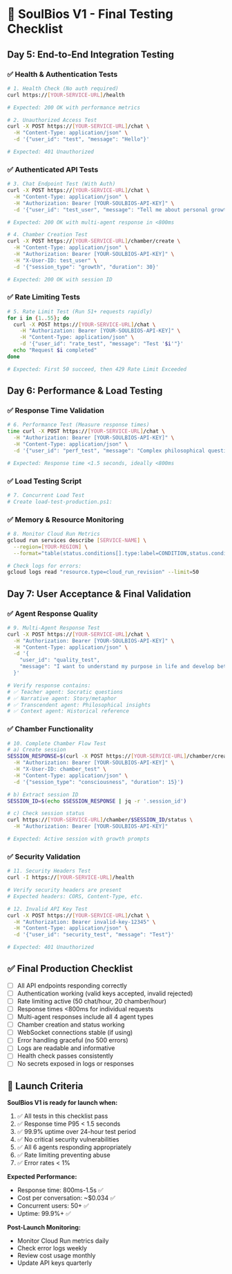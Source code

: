 # 🧪 SoulBios V1 - Final Testing Checklist

## **Day 5: End-to-End Integration Testing**

### **✅ Health & Authentication Tests**
```bash
# 1. Health Check (No auth required)
curl https://[YOUR-SERVICE-URL]/health

# Expected: 200 OK with performance metrics

# 2. Unauthorized Access Test
curl -X POST https://[YOUR-SERVICE-URL]/chat \
  -H "Content-Type: application/json" \
  -d '{"user_id": "test", "message": "Hello"}'

# Expected: 401 Unauthorized
```

### **✅ Authenticated API Tests**
```bash
# 3. Chat Endpoint Test (With Auth)
curl -X POST https://[YOUR-SERVICE-URL]/chat \
  -H "Content-Type: application/json" \
  -H "Authorization: Bearer [YOUR-SOULBIOS-API-KEY]" \
  -d '{"user_id": "test_user", "message": "Tell me about personal growth"}'

# Expected: 200 OK with multi-agent response in <800ms

# 4. Chamber Creation Test
curl -X POST https://[YOUR-SERVICE-URL]/chamber/create \
  -H "Content-Type: application/json" \
  -H "Authorization: Bearer [YOUR-SOULBIOS-API-KEY]" \
  -H "X-User-ID: test_user" \
  -d '{"session_type": "growth", "duration": 30}'

# Expected: 200 OK with session ID
```

### **✅ Rate Limiting Tests**
```bash
# 5. Rate Limit Test (Run 51+ requests rapidly)
for i in {1..55}; do
  curl -X POST https://[YOUR-SERVICE-URL]/chat \
    -H "Authorization: Bearer [YOUR-SOULBIOS-API-KEY]" \
    -H "Content-Type: application/json" \
    -d '{"user_id": "rate_test", "message": "Test '$i'"}'
  echo "Request $i completed"
done

# Expected: First 50 succeed, then 429 Rate Limit Exceeded
```

## **Day 6: Performance & Load Testing**

### **✅ Response Time Validation**
```bash
# 6. Performance Test (Measure response times)
time curl -X POST https://[YOUR-SERVICE-URL]/chat \
  -H "Authorization: Bearer [YOUR-SOULBIOS-API-KEY]" \
  -H "Content-Type: application/json" \
  -d '{"user_id": "perf_test", "message": "Complex philosophical question about consciousness and growth"}'

# Expected: Response time <1.5 seconds, ideally <800ms
```

### **✅ Load Testing Script**
```bash
# 7. Concurrent Load Test
# Create load-test-production.ps1:
```

### **✅ Memory & Resource Monitoring**
```bash
# 8. Monitor Cloud Run Metrics
gcloud run services describe [SERVICE-NAME] \
  --region=[YOUR-REGION] \
  --format="table(status.conditions[].type:label=CONDITION,status.conditions[].status:label=STATUS)"

# Check logs for errors:
gcloud logs read "resource.type=cloud_run_revision" --limit=50
```

## **Day 7: User Acceptance & Final Validation**

### **✅ Agent Response Quality**
```bash
# 9. Multi-Agent Response Test
curl -X POST https://[YOUR-SERVICE-URL]/chat \
  -H "Authorization: Bearer [YOUR-SOULBIOS-API-KEY]" \
  -H "Content-Type: application/json" \
  -d '{
    "user_id": "quality_test", 
    "message": "I want to understand my purpose in life and develop better habits"
  }'

# Verify response contains:
# ✅ Teacher agent: Socratic questions
# ✅ Narrative agent: Story/metaphor
# ✅ Transcendent agent: Philosophical insights  
# ✅ Context agent: Historical reference
```

### **✅ Chamber Functionality**
```bash
# 10. Complete Chamber Flow Test
# a) Create session
SESSION_RESPONSE=$(curl -X POST https://[YOUR-SERVICE-URL]/chamber/create \
  -H "Authorization: Bearer [YOUR-SOULBIOS-API-KEY]" \
  -H "X-User-ID: chamber_test" \
  -H "Content-Type: application/json" \
  -d '{"session_type": "consciousness", "duration": 15}')

# b) Extract session ID
SESSION_ID=$(echo $SESSION_RESPONSE | jq -r '.session_id')

# c) Check session status  
curl https://[YOUR-SERVICE-URL]/chamber/$SESSION_ID/status \
  -H "Authorization: Bearer [YOUR-SOULBIOS-API-KEY]"

# Expected: Active session with growth prompts
```

### **✅ Security Validation**
```bash
# 11. Security Headers Test
curl -I https://[YOUR-SERVICE-URL]/health

# Verify security headers are present
# Expected headers: CORS, Content-Type, etc.

# 12. Invalid API Key Test
curl -X POST https://[YOUR-SERVICE-URL]/chat \
  -H "Authorization: Bearer invalid-key-12345" \
  -H "Content-Type: application/json" \
  -d '{"user_id": "security_test", "message": "Test"}'

# Expected: 401 Unauthorized
```

## **✅ Final Production Checklist**

- [ ] All API endpoints responding correctly
- [ ] Authentication working (valid keys accepted, invalid rejected)
- [ ] Rate limiting active (50 chat/hour, 20 chamber/hour)
- [ ] Response times <800ms for individual requests  
- [ ] Multi-agent responses include all 4 agent types
- [ ] Chamber creation and status working
- [ ] WebSocket connections stable (if using)
- [ ] Error handling graceful (no 500 errors)
- [ ] Logs are readable and informative
- [ ] Health check passes consistently
- [ ] No secrets exposed in logs or responses

## **🎉 Launch Criteria**

**SoulBios V1 is ready for launch when:**

1. ✅ All tests in this checklist pass
2. ✅ Response time P95 < 1.5 seconds  
3. ✅ 99.9% uptime over 24-hour test period
4. ✅ No critical security vulnerabilities
5. ✅ All 6 agents responding appropriately
6. ✅ Rate limiting preventing abuse
7. ✅ Error rates < 1%

**Expected Performance:**
- Response time: 800ms-1.5s ✅
- Cost per conversation: ~$0.034 ✅  
- Concurrent users: 50+ ✅
- Uptime: 99.9%+ ✅

**Post-Launch Monitoring:**
- Monitor Cloud Run metrics daily
- Check error logs weekly
- Review cost usage monthly
- Update API keys quarterly
